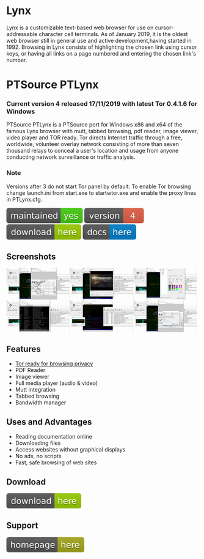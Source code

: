 # Lynx

Lynx is a customizable text-based web browser for use on cursor-addressable character cell terminals. As of January 2019, it is the oldest web browser still in general use and active development,having started in 1992. Browsing in Lynx consists of highlighting the chosen link using cursor keys, or having all links on a page numbered and entering the chosen link's number.

# PTSource PTLynx
### Current version 4 released 17/11/2019 with latest Tor 0.4.1.6 for Windows

PTSource PTLynx is a PTSource port for Windows x86 and x64 of the famous Lynx browser with mutt, tabbed browsing, pdf reader, image viewer, video player and TOR ready. Tor directs Internet traffic through a free, worldwide, volunteer overlay network consisting of more than seven thousand relays to conceal a user's location and usage from anyone conducting network surveillance or traffic analysis. 

### Note
Versions after 3 do not start Tor panel by default. To enable Tor browsing change launch.ini from start.exe to startwtor.exe and enable the proxy lines in PTLynx.cfg.

[![Maintenance](/images/maintained.svg)]()  [![You can download here.](/images/version-4-red.svg)](https://dl.orangedox.com/zNmttApGqm9lzSNKsb?dl=1)  [![You can download here.](/images/download-here-green.svg)](https://dl.orangedox.com/zNmttApGqm9lzSNKsb?dl=1) [![Help here.](/images/docs-here-blue.svg)](https://wiki.ptsource.eu/software/ptlynx/start)

## Screenshots

<img src="https://raw.githubusercontent.com/ptsource/PTLynx/master/images/01.PNG" width="33%"><img src="https://raw.githubusercontent.com/ptsource/PTLynx/master/images/02.PNG" width="33%"><img src="https://raw.githubusercontent.com/ptsource/PTLynx/master/images/03.PNG" width="33%">
<img src="https://raw.githubusercontent.com/ptsource/PTLynx/master/images/04.PNG" width="33%"><img src="https://raw.githubusercontent.com/ptsource/PTLynx/master/images/05.PNG" width="33%"><img src="https://raw.githubusercontent.com/ptsource/PTLynx/master/images/06.PNG" width="33%">

## Features 

* [Tor ready for browsing privacy](https://www.torproject.org/)
* PDF Reader
* Image viewer
* Full media player (audio & video)
* Mutt integration
* Tabbed browsing
* Bandwidth manager

## Uses and Advantages 

* Reading documentation online
* Downloading files
* Access websites without graphical displays
* No ads, no scripts
* Fast, safe browsing of web sites


## Download

[![You can download here.](/images/download-here-green.svg)](https://dl.orangedox.com/zNmttApGqm9lzSNKsb?dl=1)

## Support

[![Visit homepage.](/images/homepage-here-yellowgreen.svg)](https://wiki.ptsource.eu/software/ptlynx/start)
